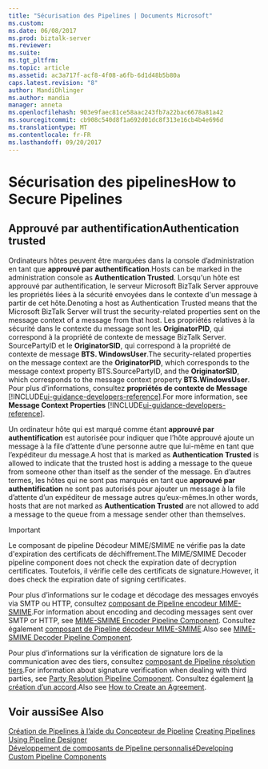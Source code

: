 ```yaml
---
title: "Sécurisation des Pipelines | Documents Microsoft"
ms.custom: 
ms.date: 06/08/2017
ms.prod: biztalk-server
ms.reviewer: 
ms.suite: 
ms.tgt_pltfrm: 
ms.topic: article
ms.assetid: ac3a717f-acf8-4f08-a6fb-6d1d48b5b80a
caps.latest.revision: "8"
author: MandiOhlinger
ms.author: mandia
manager: anneta
ms.openlocfilehash: 903e9faec81ce58aac243fb7a22bac6678a81a42
ms.sourcegitcommit: cb908c540d8f1a692d01dc8f313e16cb4b4e696d
ms.translationtype: MT
ms.contentlocale: fr-FR
ms.lasthandoff: 09/20/2017
---
```

# <a name="how-to-secure-pipelines"></a><span data-ttu-id="c7d6c-102">Sécurisation des pipelines</span><span class="sxs-lookup"><span data-stu-id="c7d6c-102">How to Secure Pipelines</span></span>

## <a name="authentication-trusted"></a><span data-ttu-id="c7d6c-103">Approuvé par authentification</span><span class="sxs-lookup"><span data-stu-id="c7d6c-103">Authentication trusted</span></span>
<span data-ttu-id="c7d6c-104">Ordinateurs hôtes peuvent être marquées dans la console d’administration en tant que **approuvé par authentification**.</span><span class="sxs-lookup"><span data-stu-id="c7d6c-104">Hosts can be marked in the administration console as **Authentication Trusted**.</span></span> <span data-ttu-id="c7d6c-105">Lorsqu'un hôte est approuvé par authentification, le serveur Microsoft BizTalk Server approuve les propriétés liées à la sécurité envoyées dans le contexte d'un message à partir de cet hôte.</span><span class="sxs-lookup"><span data-stu-id="c7d6c-105">Denoting a host as Authentication Trusted means that the Microsoft BizTalk Server will trust the security-related properties sent on the message context of a message from that host.</span></span> <span data-ttu-id="c7d6c-106">Les propriétés relatives à la sécurité dans le contexte du message sont les **OriginatorPID**, qui correspond à la propriété de contexte de message BizTalk Server. SourcePartyID et le **OriginatorSID**, qui correspond à la propriété de contexte de message **BTS. WindowsUser**.</span><span class="sxs-lookup"><span data-stu-id="c7d6c-106">The security-related properties on the message context are the **OriginatorPID**, which corresponds to the message context property BTS.SourcePartyID, and the **OriginatorSID**, which corresponds to the message context property **BTS.WindowsUser**.</span></span> <span data-ttu-id="c7d6c-107">Pour plus d’informations, consultez **propriétés de contexte de Message** [!INCLUDE[ui-guidance-developers-reference](../includes/ui-guidance-developers-reference.md)].</span><span class="sxs-lookup"><span data-stu-id="c7d6c-107">For more information, see **Message Context Properties** [!INCLUDE[ui-guidance-developers-reference](../includes/ui-guidance-developers-reference.md)].</span></span>  
  
 <span data-ttu-id="c7d6c-108">Un ordinateur hôte qui est marqué comme étant **approuvé par authentification** est autorisée pour indiquer que l’hôte approuvé ajoute un message à la file d’attente d’une personne autre que lui-même en tant que l’expéditeur du message.</span><span class="sxs-lookup"><span data-stu-id="c7d6c-108">A host that is marked as **Authentication Trusted** is allowed to indicate that the trusted host is adding a message to the queue from someone other than itself as the sender of the message.</span></span> <span data-ttu-id="c7d6c-109">En d’autres termes, les hôtes qui ne sont pas marqués en tant que **approuvé par authentification** ne sont pas autorisés pour ajouter un message à la file d’attente d’un expéditeur de message autres qu’eux-mêmes.</span><span class="sxs-lookup"><span data-stu-id="c7d6c-109">In other words, hosts that are not marked as **Authentication Trusted** are not allowed to add a message to the queue from a message sender other than themselves.</span></span>  
  
> [!IMPORTANT]
>  <span data-ttu-id="c7d6c-110">Le composant de pipeline Décodeur MIME/SMIME ne vérifie pas la date d'expiration des certificats de déchiffrement.</span><span class="sxs-lookup"><span data-stu-id="c7d6c-110">The MIME/SMIME Decoder pipeline component does not check the expiration date of decryption certificates.</span></span> <span data-ttu-id="c7d6c-111">Toutefois, il vérifie celle des certificats de signature.</span><span class="sxs-lookup"><span data-stu-id="c7d6c-111">However, it does check the expiration date of signing certificates.</span></span>  
  
 <span data-ttu-id="c7d6c-112">Pour plus d’informations sur le codage et décodage des messages envoyés via SMTP ou HTTP, consultez [composant de Pipeline encodeur MIME-SMIME](../core/mime-smime-encoder-pipeline-component.md).</span><span class="sxs-lookup"><span data-stu-id="c7d6c-112">For information about encoding and decoding messages sent over SMTP or HTTP, see [MIME-SMIME Encoder Pipeline Component](../core/mime-smime-encoder-pipeline-component.md).</span></span> <span data-ttu-id="c7d6c-113">Consultez également [composant de Pipeline décodeur MIME-SMIME](../core/mime-smime-decoder-pipeline-component.md).</span><span class="sxs-lookup"><span data-stu-id="c7d6c-113">Also see [MIME-SMIME Decoder Pipeline Component](../core/mime-smime-decoder-pipeline-component.md).</span></span>  
  
 <span data-ttu-id="c7d6c-114">Pour plus d’informations sur la vérification de signature lors de la communication avec des tiers, consultez [composant de Pipeline résolution tiers](../core/party-resolution-pipeline-component.md).</span><span class="sxs-lookup"><span data-stu-id="c7d6c-114">For information about signature verification when dealing with third parties, see [Party Resolution Pipeline Component](../core/party-resolution-pipeline-component.md).</span></span> <span data-ttu-id="c7d6c-115">Consultez également [la création d’un accord](http://msdn.microsoft.com/library/f8608cf7-8ac5-4f02-805e-5a0bdf19ca8c).</span><span class="sxs-lookup"><span data-stu-id="c7d6c-115">Also see [How to Create an Agreement](http://msdn.microsoft.com/library/f8608cf7-8ac5-4f02-805e-5a0bdf19ca8c).</span></span>  
  
## <a name="see-also"></a><span data-ttu-id="c7d6c-116">Voir aussi</span><span class="sxs-lookup"><span data-stu-id="c7d6c-116">See Also</span></span>  
 <span data-ttu-id="c7d6c-117">[Création de Pipelines à l’aide du Concepteur de Pipeline](../core/creating-pipelines-using-pipeline-designer.md) </span><span class="sxs-lookup"><span data-stu-id="c7d6c-117">[Creating Pipelines Using Pipeline Designer](../core/creating-pipelines-using-pipeline-designer.md) </span></span>  
 [<span data-ttu-id="c7d6c-118">Développement de composants de Pipeline personnalisé</span><span class="sxs-lookup"><span data-stu-id="c7d6c-118">Developing Custom Pipeline Components</span></span>](../core/developing-custom-pipeline-components.md)